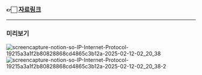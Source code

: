 ### 👉🏻 <a href="https://foam-waiter-a0e.notion.site/TCP-IP-18f15a3a1f2b807db400f68458067c52?pvs=4">자료링크</a>

---

### 미리보기

![screencapture-notion-so-IP-Internet-Protocol-19215a3a1f2b80828868cd4865c3b12a-2025-02-12-02_20_38](https://github.com/user-attachments/assets/e91a542f-337d-42b1-bd99-9929c0bdf784)
![screencapture-notion-so-IP-Internet-Protocol-19215a3a1f2b80828868cd4865c3b12a-2025-02-12-02_20_38-2](https://github.com/user-attachments/assets/22dac38f-83f9-48a4-9d06-8c2289ac7049)